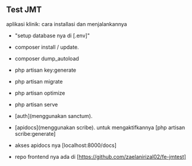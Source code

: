 ## Test JMT

aplikasi klinik:
cara installasi dan menjalankannya

-   "setup database nya di [.env]"
-   composer install / update.
-   composer dump_autoload
-   php artisan key:generate
-   php artisan migrate
-   php artisan optimize
-   php artisan serve

-   [auth](menggunakan sanctum).
-   [apidocs](menggunakan scribe). untuk mengaktifkannya [php artisan scribe:generate]
-   akses apidocs nya [localhost:8000/docs]
-   repo frontend nya ada di [https://github.com/zaelanirizal02/fe-jmtest]
